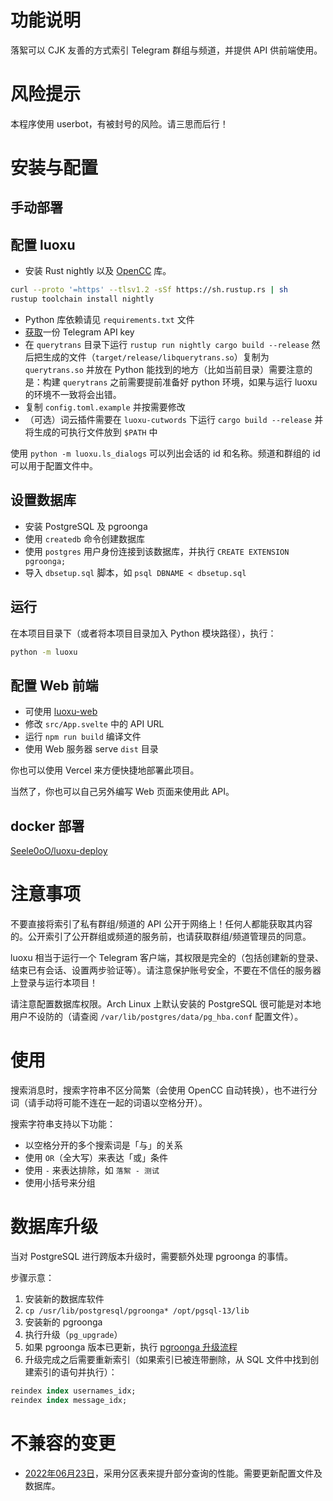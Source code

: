 功能说明
====

落絮可以 CJK 友善的方式索引 Telegram 群组与频道，并提供 API 供前端使用。

风险提示
====

本程序使用 userbot，有被封号的风险。请三思而后行！

安装与配置
====
## 手动部署

配置 luoxu
----

* 安装 Rust nightly 以及 [OpenCC](https://github.com/BYVoid/OpenCC) 库。

```bash
curl --proto '=https' --tlsv1.2 -sSf https://sh.rustup.rs | sh
rustup toolchain install nightly
```

* Python 库依赖请见 `requirements.txt` 文件
* [获取](https://core.telegram.org/api/obtaining_api_id)一份 Telegram API key
* 在 `querytrans` 目录下运行 `rustup run nightly cargo build --release` 然后把生成的文件（`target/release/libquerytrans.so`）复制为 `querytrans.so` 并放在 Python 能找到的地方（比如当前目录）需要注意的是：构建 `querytrans` 之前需要提前准备好 python 环境，如果与运行 luoxu 的环境不一致将会出错。
* 复制 `config.toml.example` 并按需要修改
* （可选）词云插件需要在 `luoxu-cutwords` 下运行 `cargo build --release` 并将生成的可执行文件放到 `$PATH` 中

使用 `python -m luoxu.ls_dialogs` 可以列出会话的 id 和名称。频道和群组的 id 可以用于配置文件中。

设置数据库
----

* 安装 PostgreSQL 及 pgroonga
* 使用 `createdb` 命令创建数据库
* 使用 `postgres` 用户身份连接到该数据库，并执行 `CREATE EXTENSION pgroonga;`
* 导入 `dbsetup.sql` 脚本，如 `psql DBNAME < dbsetup.sql`

运行
----

在本项目目录下（或者将本项目目录加入 Python 模块路径），执行：

```sh
python -m luoxu
```

配置 Web 前端
----

* 可使用 [luoxu-web](https://github.com/lilydjwg/luoxu-web)
* 修改 `src/App.svelte` 中的 API URL
* 运行 `npm run build` 编译文件
* 使用 Web 服务器 serve `dist` 目录

你也可以使用 Vercel 来方便快捷地部署此项目。

当然了，你也可以自己另外编写 Web 页面来使用此 API。

## docker 部署

[Seele0oO/luoxu-deploy](https://github.com/Seele0oO/luoxu-deploy)


注意事项
====

不要直接将索引了私有群组/频道的 API 公开于网络上！任何人都能获取其内容的。公开索引了公开群组或频道的服务前，也请获取群组/频道管理员的同意。

luoxu 相当于运行一个 Telegram 客户端，其权限是完全的（包括创建新的登录、结束已有会话、设置两步验证等）。请注意保护账号安全，不要在不信任的服务器上登录与运行本项目！

请注意配置数据库权限。Arch Linux 上默认安装的 PostgreSQL 很可能是对本地用户不设防的（请查阅 `/var/lib/postgres/data/pg_hba.conf` 配置文件）。

使用
====

搜索消息时，搜索字符串不区分简繁（会使用 OpenCC 自动转换），也不进行分词（请手动将可能不连在一起的词语以空格分开）。

搜索字符串支持以下功能：

* 以空格分开的多个搜索词是「与」的关系
* 使用 `OR`（全大写）来表达「或」条件
* 使用 `-` 来表达排除，如 `落絮 - 测试`
* 使用小括号来分组

数据库升级
====

当对 PostgreSQL 进行跨版本升级时，需要额外处理 pgroonga 的事情。

步骤示意：

1. 安装新的数据库软件
2. `cp /usr/lib/postgresql/pgroonga* /opt/pgsql-13/lib`
3. 安装新的 pgroonga
4. 执行升级（`pg_upgrade`）
5. 如果 pgroonga 版本已更新，执行 [pgroonga 升级流程](https://pgroonga.github.io/upgrade/)
6. 升级完成之后需要重新索引（如果索引已被连带删除，从 SQL 文件中找到创建索引的语句并执行）：

```sql
reindex index usernames_idx;
reindex index message_idx;
```

不兼容的变更
====

* [2022年06月23日](update-2022-06-23.md)，采用分区表来提升部分查询的性能。需要更新配置文件及数据库。
